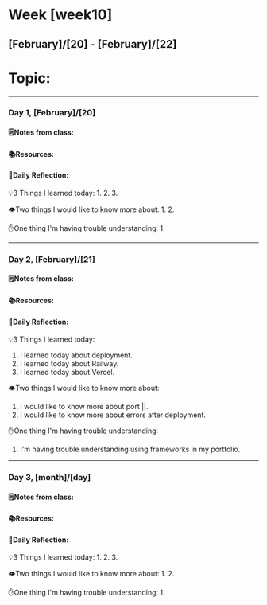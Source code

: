 # Week [week10]
## [February]/[20] - [February]/[22]

# Topic:

___

### Day 1, [February]/[20]

#### 🗒️Notes from class:

#### 📚Resources:


#### 💭Daily Reflection:

💡3 Things I learned today:
1. 
2. 
3. 

👁️Two things I would like to know more about:
1. 
2. 

✋One thing I'm having trouble understanding:
1. 


___

### Day 2, [February]/[21] 

#### 🗒️Notes from class:

#### 📚Resources:


#### 💭Daily Reflection:

💡3 Things I learned today:
1. I learned today about deployment.
2. I learned today about Railway.
3. I learned today about Vercel.

👁️Two things I would like to know more about:
1. I would like to know more about port ||.
2. I would like to know more about errors after deployment.

✋One thing I'm having trouble understanding:
1. I'm having trouble understanding using frameworks in my portfolio.

___

### Day 3, [month]/[day]
#### 🗒️Notes from class:

#### 📚Resources:


#### 💭Daily Reflection:

💡3 Things I learned today:
1. 
2. 
3. 

👁️Two things I would like to know more about:
1. 
2. 

✋One thing I'm having trouble understanding:
1. 
 

